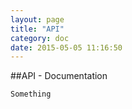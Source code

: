 ```yaml
---
layout: page
title: "API"
category: doc
date: 2015-05-05 11:16:50
---
```



##API - Documentation

```Something```